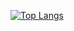 [![Top Langs](https://github-readme-stats.vercel.app/api/top-langs/?username=iljasbezhanidze&langs_count=8&layout=compact)](https://github.com/anuraghazra/github-readme-stats)
